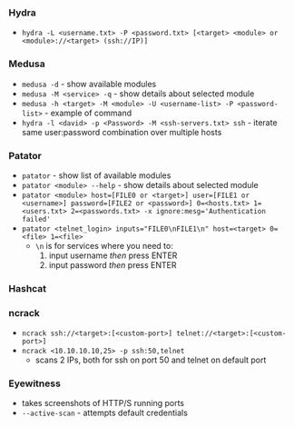 ### Hydra
* `hydra -L <username.txt> -P <password.txt> [<target> <module> or <module>://<target> (ssh://IP)]`

### Medusa
* `medusa -d` - show available modules
* `medusa -M <service> -q` - show details about selected module
* `medusa -h <target> -M <module> -U <username-list> -P <password-list>` - example of command
* `hydra -l <david> -p <Password> -M <ssh-servers.txt> ssh` - iterate same user:password combination over multiple hosts

### Patator
* `patator` - show list of available modules
* `patator <module> --help` - show details about selected module
* `patator <module> host=[FILE0 or <target>] user=[FILE1 or <username>] password=[FILE2 or <password>] 0=<hosts.txt> 1=<users.txt> 2=<passwords.txt> -x ignore:mesg='Authentication failed'`
* `patator <telnet_login> inputs="FILE0\nFILE1\n" host=<target> 0=<file> 1=<file>`
    - `\n` is for services where you need to:
        1. input username _then_ press ENTER
        2. input password _then_ press ENTER

### Hashcat

### ncrack
* `ncrack ssh://<target>:[<custom-port>] telnet://<target>:[<custom-port>]`
* `ncrack <10.10.10.10,25> -p ssh:50,telnet`
  - scans 2 IPs, both for ssh on port 50 and telnet on default port

### Eyewitness
- takes screenshots of HTTP/S running ports
- `--active-scan` - attempts default credentials
